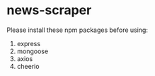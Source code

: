 # news-scraper

Please install these npm packages before using:

1. express
2. mongoose
3. axios
4. cheerio

